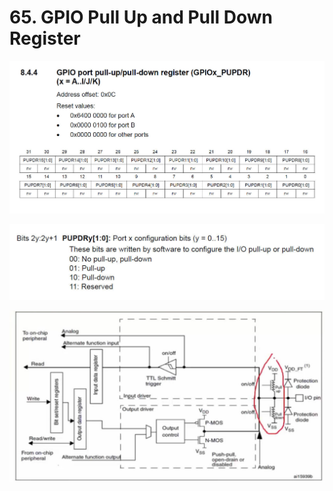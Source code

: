 # 65. GPIO Pull Up and Pull Down Register



![01](https://github.com/knightsummon/Mastering-Microcontroller-and-Embedded-Driver-Development/blob/main/16.%20GPIO%20Registers%20SPEED%2C%20PULL%20UP%20DOWN%2C%20IDR%20and%20ODR/65.%20GPIO%20Pull%20Up%20and%20Pull%20Down%20Register.assets/01.jpg)

![03](https://github.com/knightsummon/Mastering-Microcontroller-and-Embedded-Driver-Development/blob/main/16.%20GPIO%20Registers%20SPEED%2C%20PULL%20UP%20DOWN%2C%20IDR%20and%20ODR/65.%20GPIO%20Pull%20Up%20and%20Pull%20Down%20Register.assets/03.jpg)

![02](https://github.com/knightsummon/Mastering-Microcontroller-and-Embedded-Driver-Development/blob/main/16.%20GPIO%20Registers%20SPEED%2C%20PULL%20UP%20DOWN%2C%20IDR%20and%20ODR/65.%20GPIO%20Pull%20Up%20and%20Pull%20Down%20Register.assets/02.jpg)
